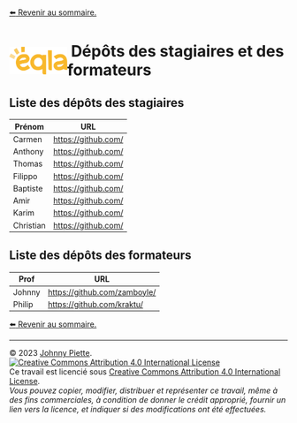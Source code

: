 [:arrow_left: Revenir au sommaire.](./README.md#sommaire)

<h1 id="Depots" style="display: flex; align-items: center; justify-content: center;">
    <img src="/media/eqla.png" style="height:50px" alt="Logo d'Eqla">
    &nbsp;Dépôts des stagiaires et des formateurs
</h1>

## Liste des dépôts des stagiaires
| Prénom      | URL                                  |
|----------|--------------------------------------|
| Carmen   | https://github.com/                  |
| Anthony  | https://github.com/                  |
| Thomas   | https://github.com/                  |
| Filippo  | https://github.com/                  |
| Baptiste | https://github.com/                  |
| Amir     | https://github.com/                  |
| Karim    | https://github.com/                  |
| Christian| https://github.com/                  |


## Liste des dépôts des formateurs
| Prof     | URL                                  |
|----------|--------------------------------------|
| Johnny   | https://github.com/zamboyle/         |
| Philip   | https://github.com/kraktu/           |


[:arrow_left: Revenir au sommaire.](./README.md#sommaire)

---
&copy; 2023 [Johnny Piette](https://github.com/ZamBoyle).  
[![Creative Commons Attribution 4.0 International License](https://i.creativecommons.org/l/by/4.0/88x31.png)](https://creativecommons.org/licenses/by/4.0/)  
Ce travail est licencié sous [Creative Commons Attribution 4.0 International License](https://creativecommons.org/licenses/by/4.0/).   
_Vous pouvez copier, modifier, distribuer et représenter ce travail, même à des fins commerciales, à condition de donner le crédit approprié, fournir un lien vers la licence, et indiquer si des modifications ont été effectuées._